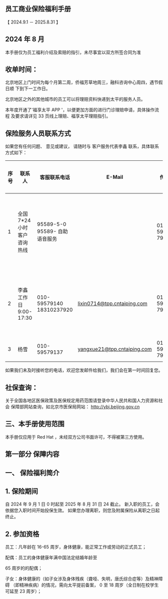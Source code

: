 
## 员工商业保险福利手册

【 2024.9.1 － 2025.8.31 】

## 2024 年 8 月

本手册仅为员工福利介绍及索赔的指引，未尽事宜以双方所签合同为准


## 收单时间：

北京地区上门时间为每个月第二周，侨福芳草地周三，融科咨询中心周四，遇节假日顺 下到下一工作日。

北京地区之外的其他城市的员工可以将理赔资料快递到太平的服务人员。

本年度开通了'福享太平 APP '，以便更加方面的进行门诊理赔申请，具体操作流程 及要求请详见 33 页线上理赔、福享太平理赔指引。

## 保险服务人员联系方式

如果您有任何问题、 意见或建议， 请随时与 客户服务代表李鑫 联系，具体联系方式如下：

|   序 号 | 联系人                      | 客服联系电话                   | E-Mail                      | 传真          | 联系地址              |
|---------|-----------------------------|--------------------------------|-----------------------------|---------------|-----------------------|
|       1 | 全国 7*24 小时客户 咨询热线 | 95589-5-0  95589- 自助语音服务 |                             | 010-595 79009 | 北京西城区 骡马市大街 |
|       2 | 李鑫 工作日 9:00-17:30      | 010-59579140  18310237920      | lixin0714@tpp.cntaiping.com | 010-595 79009 | 16 号太平 金融大厦 9  |
|       3 | 杨雪                        | 010-59579137                   | yangxue21@tpp.cntaiping.com | 010-595 79009 | 层东侧                |

如果我们未及时接听您的电话，欢迎您发邮件给我们，我们会在第一时间回复您。

## 社保查询：

关于全国各地区医保政策及医保规定用药范围请登录中华人民共和国人力资源和社会 保障部网站查询，如北京市医保局网站： http://ybj.beijing.gov.cn

## 三、本手册使用范围

本手册仅应用于 Red Hat ，未经双方公司书面许可，不得被第三方使用。

## 第一部分 保障内容

## 一、 保险福利简介

## 1. 保险期间

自 2024 年 9 月 1 日 0 时起至 2025 年 8 月 31 日 24 截止。 新入职的员工，会依据您入职时间开始投保生效。 如果您办理离职，则您及附属保险从离职之日起终止。

## 2. 参加资格

员工：凡年龄在 16-65 周岁，身体健康，能正常工作或劳动的正式员工；

配偶：员工的身体健康年满中国法定结婚年龄至

65 周岁的的配偶；

子女：身体健康的（如子女涉及身体残疾（聋哑、失明，唐氏综合症等）及精神障碍 （即精神疾病）的情况，需向太平提前备案， 0 至 18 周岁（全日制在校学生可延至 23 周岁）；




